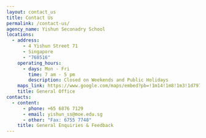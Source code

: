 ```yaml
---
layout: contact_us
title: Contact Us
permalink: /contact-us/
agency_name: Yishun Seconadry School
locations:
  - address:
      - 4 Yishun Street 71
      - Singapore
      - "768516"
    operating_hours:
      - days: Mon - Fri
        time: 7 am - 5 pm
        description: Closed on Weekends and Public Holidays
    maps_link: https://www.google.com/maps/embed?pb=!1m14!1m8!1m3!1d7977.157961918996!2d103.828833!3d1.428129!3m2!1i1024!2i768!4f13.1!3m3!1m2!1s0x0%3A0x751050b24b4c4258!2sYishun%20Secondary%20School!5e0!3m2!1sen!2ssg!4v1629248304062!5m2!1sen!2ssg
    title: General Office
contacts:
  - content:
      - phone: +65 6876 7129
      - email: yishun_ss@moe.edu.sg
      - other: "Fax: 6755 7748"
    title: General Enquiries & Feedback
---
```

